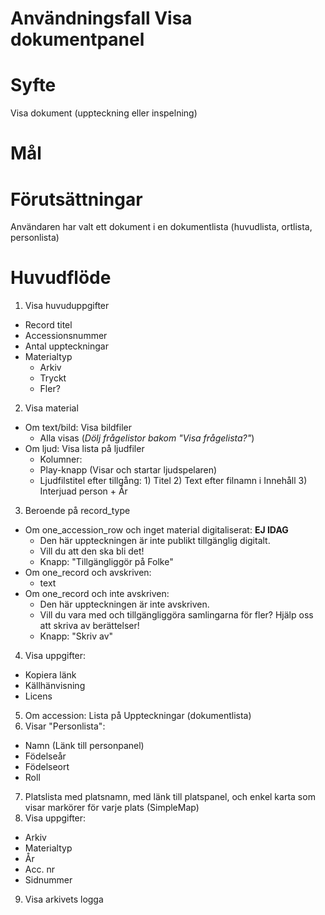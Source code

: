 # Användningsfall Visa dokumentpanel
# Syfte
Visa dokument (uppteckning eller inspelning)

# Mål

# Förutsättningar
Användaren har valt ett dokument i en dokumentlista (huvudlista, ortlista, personlista)

# Huvudflöde
1. Visa huvuduppgifter
- Record titel
- Accessionsnummer 
- Antal uppteckningar
- Materialtyp
  - Arkiv
  - Tryckt
  - Fler?
2. Visa material
- Om text/bild: Visa bildfiler
  - Alla visas (_Dölj frågelistor bakom "Visa frågelista?"_)
- Om ljud: Visa lista på ljudfiler
  - Kolumner:
  - Play-knapp (Visar och startar ljudspelaren)
  - Ljudfilstitel efter tillgång: 1) Titel 2) Text efter filnamn i Innehåll 3) Interjuad person + År
3. Beroende på record_type
- Om one_accession_row och inget material digitaliserat: **EJ IDAG**
    - Den här uppteckningen är inte publikt tillgänglig digitalt.
    - Vill du att den ska bli det!
    - Knapp: "Tillgängliggör på Folke"
- Om one_record och avskriven:
    - text
- Om one_record och inte avskriven:
    - Den här uppteckningen är inte avskriven.
    - Vill du vara med och tillgängliggöra samlingarna för fler? Hjälp oss att skriva av berättelser!
    - Knapp: "Skriv av"
4. Visa uppgifter:
- Kopiera länk
- Källhänvisning
- Licens
5. Om accession: Lista på Uppteckningar (dokumentlista)
6. Visar "Personlista":
- Namn (Länk till personpanel)
- Födelseår
- Födelseort
- Roll
7. Platslista med platsnamn, med länk till platspanel, och enkel karta som visar markörer för varje plats (SimpleMap)
8. Visa uppgifter:
- Arkiv
- Materialtyp
- År
- Acc. nr
- Sidnummer
9. Visa arkivets logga


